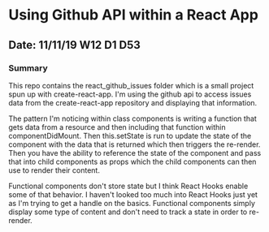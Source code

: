 # Using Github API within a React App

## Date: 11/11/19 W12 D1 D53

### Summary

This repo contains the react_github_issues folder which is a small project spun up with create-react-app. I'm using the github api to access issues data from the create-react-app repository and displaying that information.

The pattern I'm noticing within class components is writing a function that gets data from a resource and then including that function within componentDidMount. Then this.setState is run to update the state of the component with the data that is returned which then triggers the re-render. Then you have the ability to reference the state of the component and pass that into child components as props which the child components can then use to render their content.

Functional components don't store state but I think React Hooks enable some of that behavior. I haven't looked too much into React Hooks just yet as I'm trying to get a handle on the basics. Functional components simply display some type of content and don't need to track a state in order to re-render.
